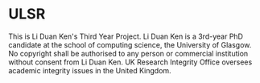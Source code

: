 # ULSR

This is Li Duan Ken's Third Year Project. Li Duan Ken is a 3rd-year PhD candidate at the school of computing science, the University of Glasgow. No copyright shall be authorised to any person or commercial institution without consent from Li Duan Ken. UK Research Integrity Office oversees academic integrity issues in the United Kingdom. 